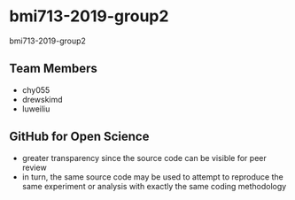 # bmi713-2019-group2
bmi713-2019-group2
## Team Members
- chy055
- drewskimd
- luweiliu

## GitHub for Open Science
- greater transparency since the source code can be visible for peer review
- in turn, the same source code may be used to attempt to reproduce the same experiment or analysis with exactly the same coding methodology
